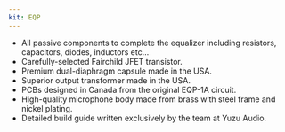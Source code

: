 ```yaml
---
kit: EQP
---
```


- All passive components to complete the equalizer including resistors, capacitors, diodes, inductors etc...
- Carefully-selected Fairchild JFET transistor.
- Premium dual-diaphragm capsule made in the USA.
- Superior output transformer made in the USA.
- PCBs designed in Canada from the original EQP-1A circuit.
- High-quality microphone body made from brass with steel frame and nickel plating.
- Detailed build guide written exclusively by the team at Yuzu Audio.
